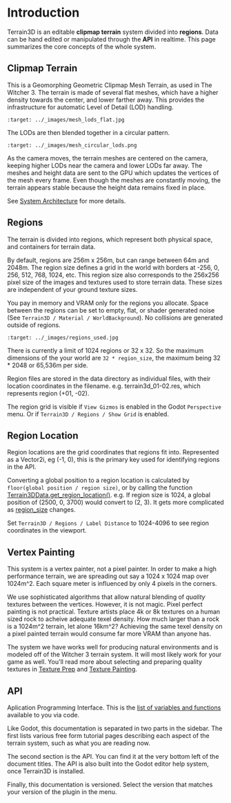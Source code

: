 Introduction
=====================

Terrain3D is an editable **clipmap terrain** system divided into **regions**. Data can be hand edited or manipulated through the **API** in realtime. This page summarizes the core concepts of the whole system.


## Clipmap Terrain

This is a Geomorphing Geometric Clipmap Mesh Terrain, as used in The Witcher 3. The terrain is made of several flat meshes, which have a higher density towards the center, and lower farther away. This provides the infrastructure for automatic Level of Detail (LOD) handling.

```{image} images/mesh_lods_flat.jpg
:target: ../_images/mesh_lods_flat.jpg
```

The LODs are then blended together in a circular pattern. 

```{image} images/mesh_circular_lods.png
:target: ../_images/mesh_circular_lods.png
```

As the camera moves, the terrain meshes are centered on the camera, keeping higher LODs near the camera and lower LODs far away. The meshes and height data are sent to the GPU which updates the vertices of the mesh every frame. Even though the meshes are constantly moving, the terrain appears stable because the height data remains fixed in place.

See [System Architecture](system_architecture.md) for more details.


## Regions

The terrain is divided into regions, which represent both physical space, and containers for terrain data.

By default, regions are 256m x 256m, but can range between 64m and 2048m. The region size defines a grid in the world with borders at -256, 0, 256, 512, 768, 1024, etc. This region size also corresponds to the 256x256 pixel size of the images and textures used to store terrain data. These sizes are independent of your ground texture sizes.

You pay in memory and VRAM only for the regions you allocate. Space between the regions can be set to empty, flat, or shader generated noise (See `Terrain3D / Material / WorldBackground`). No collisions are generated outside of regions.

```{image} images/regions_used.jpg
:target: ../_images/regions_used.jpg
```

There is currently a limit of 1024 regions or 32 x 32. So the maximum dimensions of the your world are `32 * region_size`, the maximum being 32 * 2048 or 65,536m per side.

Region files are stored in the data directory as individual files, with their location coordinates in the filename. e.g. terrain3d_01-02.res, which represents region (+01, -02).

The region grid is visible if `View Gizmos` is enabled in the Godot `Perspective` menu. Or if `Terrain3D / Regions / Show Grid` is enabled.


## Region Location

Region locations are the grid coordinates that regions fit into. Represented as a Vector2i, eg (-1, 0), this is the primary key used for identifying regions in the API.

Converting a global position to a region location is calculated by `floor(global position / region size)`, or by calling the function [Terrain3DData.get_region_location()](../api/class_terrain3ddata.rst#class-terrain3ddata-method-get-region-location). e.g. If region size is 1024, a global position of (2500, 0, 3700) would convert to (2, 3). It gets more complicated as [region_size](../api/class_terrain3d.rst#class-terrain3d-property-region-size) changes.

Set `Terrain3D / Regions / Label Distance` to 1024-4096 to see region coordinates in the viewport.


## Vertex Painting

This system is a vertex painter, not a pixel painter. In order to make a high performance terrain, we are spreading out say a 1024 x 1024 map over 1024m^2. Each square meter is influenced by only 4 pixels in the corners. 

We use sophisticated algorithms that allow natural blending of *quality* textures between the vertices. However, it is not magic. Pixel perfect painting is not practical. Texture artists place 4k or 8k textures on a human sized rock to acheive adequate texel density. How much larger than a rock is a 1024m^2 terrain, let alone 16km^2? Achieving the same texel density on a pixel painted terrain would consume far more VRAM than anyone has.

The system we have works well for producing natural environments and is modeled off of the Witcher 3 terrain system. It will most likely work for your game as well. You'll read more about selecting and preparing quality textures in [Texture Prep](texture_prep.md) and [Texture Painting](texture_painting.md).


## API

Aplication Programming Interface. This is the [list of variables and functions](../api/index.rst) available to you via code.

Like Godot, this documentation is separated in two parts in the sidebar. The first lists various free form tutorial pages describing each aspect of the terrain system, such as what you are reading now. 

The second section is the API. You can find it at the very bottom left of the document titles. The API is also built into the Godot editor help system, once Terrain3D is installed.

Finally, this documentation is versioned. Select the version that matches your version of the plugin in the menu.
